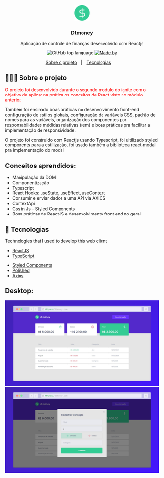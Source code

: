 <h1 align="center">
	<img alt="Logo" src="https://github.com/GustavoMendes21/dtmoney-reactjs/blob/main/public/favicon.png" width="50px" />
<!--   Application Logo -->
</h1>

<h3 align="center">
  Dtmoney
</h3>

<p align="center">Aplicação de controle de finanças desenvolvido com Reactjs</p>

<p align="center">
  <img alt="GitHub top language" src="https://img.shields.io/static/v1?label=Language&message=Javascript&color=1E90FF&style=for-the-badge>&logo=JavaScript">

  <a href="https://www.linkedin.com/in/eliasgcf/">
    <img alt="Made by" src="https://img.shields.io/static/v1?label=Made By&message=Gustavo Mendes&color=1E90FF&style=for-the-badge>&logo=linkedin">
  </a>
</p>

<p align="center">
  <a href="#-about-the-project">Sobre o projeto</a>&nbsp;&nbsp;&nbsp;|&nbsp;&nbsp;&nbsp;
  <a href="#-technologies">Tecnologias</a>&nbsp;&nbsp;&nbsp;&nbsp;&nbsp;&nbsp;
</p>

## 👨🏻‍💻 Sobre o projeto

<p style="color: red;">
    O projeto foi desenvolvido durante o segundo modulo do ignite com o objetivo de aplicar na prática
  os conceitos de React visto no módulo anterior. 
  
  Também foi ensinado boas práticas no desenvolvimento front-end
  configuração de estilos globais, configuração de variáveis CSS, padrão de nomes para as variáveis, organização dos componentes por responsabilidades
  médidas relativas (rem) e boas práticas pra facilitar a implementação de responsividade. 
  
  O projeto foi construido com Reactjs usando Typescript, foi ultilizado styled components para a estilização, foi usado também a biblioteca react-modal pra 
  implementação do modal
</p>

<p style="color: red;">
<h2>Conceitos aprendidos: </h2>
<ul>
	<li>Manipulação da DOM</li>
	<li>Componentização</li>
	<li>Typescript</li>
	<li>React Hooks: useState, useEffect, useContext</li>
	<li>Consumir e enviar dados a uma API via AXIOS</li>
	<li>ContextApi</li>
	<li>Css in Js - Styled Components</li>
	<li>Boas práticas de ReactJS e desenvolvimento front end no geral</li>
  
	
</ul>
</p>

## 🚀 Tecnologias

Technologies that I used to develop this web client

- [ReactJS](https://reactjs.org/)
- [TypeScript](https://www.typescriptlang.org/)
<!-- - [React Router DOM](https://reacttraining.com/react-router/) -->
<!-- - [React Icons](https://react-icons.netlify.com/#/) -->
<!-- - [UnForm](https://unform.dev/) [💜](https://rocketseat.com.br/) -->
<!-- - [Yup](https://github.com/jquense/yup) -->
- [Styled Components](https://styled-components.com/)
- [Polished](https://github.com/styled-components/polished)
- [Axios](https://github.com/axios/axios)
<!-- - [Husky](https://github.com/typicode/husky) -->
<!-- - [Commitlint](https://github.com/conventional-changelog/commitlint) -->
<!-- - [Commitizen](https://github.com/commitizen/cz-cli) -->
<!-- - [Eslint](https://eslint.org/) -->
<!-- - [Prettier](https://prettier.io/) -->
<!-- - [EditorConfig](https://editorconfig.org/) -->

<h2>Desktop:</h2>
<img src="https://github.com/GustavoMendes21/dtmoney-reactjs/blob/main/public/screenshot-rocks.png"></img>
<img src="https://github.com/GustavoMendes21/dtmoney-reactjs/blob/main/public/screenshot-rocks%20(1).png"></img>
<!-- <h2>Mobile:</h2>

<img src="https://github.com/GustavoMendes21/netflix-clone-reactjs/blob/main/public/screenshot-rocks-phone.png"></img> -->

